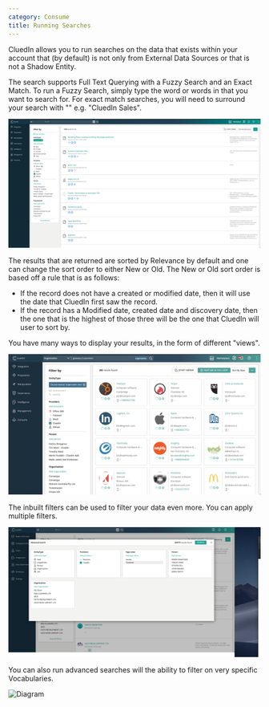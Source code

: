```yaml
---
category: Consume
title: Running Searches
---
```


CluedIn allows you to run searches on the data that exists within your account that (by default) is not only from External Data Sources or that is not a Shadow Entity. 

The search supports Full Text Querying with a Fuzzy Search and an Exact Match. To run a Fuzzy Search, simply type the word or words in that you want to search for. For exact match searches, you will need to surround your search with "" e.g. "CluedIn Sales".

![Diagram](results.png)

The results that are returned are sorted by Relevance by default and one can change the sort order to either New or Old. The New or Old sort order is based off a rule that is as follows:

- If the record does not have a created or modified date, then it will use the date that CluedIn first saw the record. 
- If the record has a Modified date, created date and discovery date, then the one that is the highest of those three will be the one that CluedIn will user to sort by. 

You have many ways to display your results, in the form of different "views".

![Diagram](entity-type-views.png)

The inbuilt filters can be used to filter your data even more. You can apply multiple filters. 

![Diagram](additional-filters.png)

You can also run advanced searches will the ability to filter on very specific Vocabularies.

![Diagram](advanced-search-filterss.png)